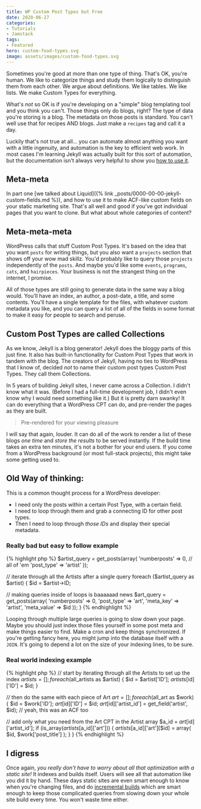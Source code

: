 ```yaml
---
title: WP Custom Post Types but Free
date: 2020-06-27
categories:
- Tutorials
- Jamstack
tags:
- Featured
hero: custom-food-types.svg
image: assets/images/custom-food-types.svg
---
```


Sometimes you're good at more than one type of thing. That's OK, you're human. We like to categorize things and study them logically to distinguish them from each other. We argue about definitions. We like tables. We like lists. We make Custom Types for everything.

What's *not* so OK is if you're developing on a "simple" blog templating tool and you think you can't. Those things only do blogs, right? The type of data you're storing is a blog. The metadata on those posts is standard. You can't well use that for recipes AND blogs. Just make a `recipes` tag and call it a day.

Luckily that's not true at all... you can automate almost anything you want with a little ingenuity, and automation is the key to efficient web work. In most cases I'm learning Jekyll was actually built for this sort of automation, but the documentation isn't always very helpful to show you [how to use it](https://jekyllrb.com/docs/liquid/).

## Meta-meta
In part one [we talked about Liquid]({% link _posts/0000-00-00-jekyll-custom-fields.md %}), and how to use it to make ACF-like custom fields on your static marketing site. That's all well and good if you've got individual pages that you want to clone. But what about whole categories of content?

## Meta-meta-meta
WordPress calls that stuff Custom Post Types. It's based on the idea that you want `posts` for writing things, but you also want a `projects` section that shows off your wow mad skillz. You'd probably like to query those `projects` independently of the `posts`. And maybe you'd like some `events`, `programs`, `cats`, and `hairpieces`. Your business is not the strangest thing on the internet, I promise.

All of those types are still going to generate data in the same way a blog would. You'll have an index, an author, a post-date, a title, and some contents. You'll have a single template for the files, with whatever custom metadata you like, and you can query a list of all of the fields in some format to make it easy for people to search and peruse.

## Custom Post Types are called Collections
As we know, Jekyll is a blog generator! Jekyll does the bloggy parts of this just fine. It also has built-in functionality for Custom Post Types that work in tandem with the blog. The creators of Jekyll, having no ties to WordPress that I know of, decided _not_ to name their custom post types Custom Post Types. They call them Collections.

In 5 years of building Jekyll sites, I never came across a Collection. I didn't know what it was. (Before I had a full-time development job, I didn't even know why I would need something like it.) But it is pretty darn swanky! It can do everything that a WordPress CPT can do, and pre-render the pages as they are built.

> Pre-rendered for your viewing pleasure

I will say that again, louder. It can do all of the work to render a list of these blogs _one time_ and _store the results_ to be served instantly. If the build time takes an extra ten minutes, it's not a bother for your end users. If you come from a WordPress background (or most full-stack projects), this might take some getting used to.

## Old Way of thinking:

This is a common thought process for a WordPress developer:
- I need only the posts within a certain Post Type, with a certain field.
- I need to loop through them and grab a connecting ID for other post types.
- Then I need to loop through _those IDs_ and display their special metadata.

### Really bad but easy to follow example
{% highlight php %}
$artist_query = get_posts(array(
  'numberposts' => 0,      // all of 'em
  'post_type'   => 'artist'
));

// iterate through all the Artists after a single query
foreach ($artist_query as $artist) {
  $id = $artist->ID;

  // making queries inside of loops is baaaaaad news
  $art_query = get_posts(array(
    'numberposts'  => 0,
    'post_type'    => 'art',
    'meta_key'     => 'artist',
    'meta_value'   => $id
  ));
}
{% endhighlight %}


Looping through multiple large queries is going to slow down your page. Maybe you should just index those files yourself in some post meta and make things easier to find. Make a cron and keep things synchronized. If you're getting fancy here, you might jump into the database itself with a `JOIN`. It's going to depend a lot on the size of your indexing lines, to be sure.

### Real world indexing example
{% highlight php %}
// start by iterating through all the Artists to set up the index
$artists = [];
foreach ($all_artists as $artist) {
  $id = $artist['ID'];
  $artists[$id]['ID'] = $id;
}

// then do the same with each piece of Art
$art = [];
foreach ($all_art as $work) {
  $id = $work['ID'];
  $art[$id]['ID'] = $id;
  $art[$id]['artist_id'] = get_field('artist', $id); // yeah, this was an ACF too

  // add only what you need from the Art CPT in the Artist array
  $a_id = $art[$id]['artist_id'];
  if (is_array($artists[$a_id]['art'])) {
    $artists[$a_id]['art'][$id] = array(
      $id,
      $work['post_title']
    );
  }
}
{% endhighlight %}


## I digress
Once again, _you really don't have to worry about all that optimization with a static site!_ It indexes and builds itself. Users will see all that automation like you did it by hand. These days static sites are even smart enough to know when you're changing files, and do [incremental builds](https://jekyllrb.com/docs/configuration/incremental-regeneration/) which are smart enough to keep those complicated queries from slowing down your whole site build every time. You won't waste time either.